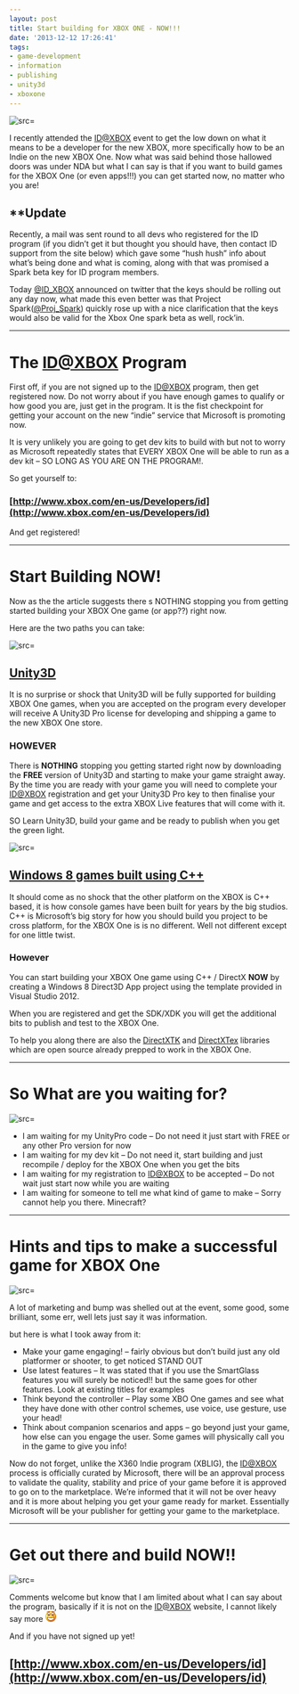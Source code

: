 ```yaml
---
layout: post
title: Start building for XBOX ONE - NOW!!!
date: '2013-12-12 17:26:41'
tags:
- game-development
- information
- publishing
- unity3d
- xboxone
---
```


![src=]()

I recently attended the [ID@XBOX](mailto:ID@XBOX) event to get the low down on what it means to be a developer for the new XBOX, more specifically how to be an Indie on the new XBOX One.  Now what was said behind those hallowed doors was under NDA but what I can say is that if you want to build games for the XBOX One (or even apps!!!) you can get started now, no matter who you are!

## \*\*Update

Recently, a mail was sent round to all devs who registered for the ID program (if you didn’t get it but thought you should have, then contact ID support from the site below) which gave some “hush hush” info about what’s being done and what is coming, along with that was promised a Spark beta key for ID program members.

Today [@ID\_XBOX](https://twitter.com/ID_Xbox/status/428184617644863488) announced on twitter that the keys should be rolling out any day now, what made this even better was that Project Spark([@Proj\_Spark](https://twitter.com/proj_spark/status/428205752642064384)) quickly rose up with a nice clarification that the keys would also be valid for the Xbox One spark beta as well, rock’in.

* * *

# The [ID@XBOX](mailto:ID@XBOX) Program

First off, if you are not signed up to the [ID@XBOX](mailto:ID@XBOX) program, then get registered now. Do not worry about if you have enough games to qualify or how good you are, just get in the program.  It is the fist checkpoint for getting your account on the new “indie” service that Microsoft is promoting now.

It is very unlikely you are going to get dev kits to build with but not to worry as Microsoft repeatedly states that EVERY XBOX One will be able to run as a dev kit – SO LONG AS YOU ARE ON THE PROGRAM!.

So get yourself to:

### [http://www.xbox.com/en-us/Developers/id](http://www.xbox.com/en-us/Developers/id)

And get registered!

* * *

# Start Building NOW!

Now as the the article suggests there s NOTHING stopping you from getting started building your XBOX One game (or app??) right now.

Here are the two paths you can take:

![src=]()

## [Unity3D](http://unity3d.com/)

It is no surprise or shock that Unity3D will be fully supported for building XBOX One games, when you are accepted on the program every developer will receive A Unity3D Pro license for developing and shipping a game to the new XBOX One store.

### HOWEVER

There is **NOTHING** stopping you getting started right now by downloading the **FREE** version of Unity3D and starting to make your game straight away.  By the time you are ready with your game you will need to complete your [ID@XBOX](mailto:ID@XBOX) registration and get your Unity3D Pro key to then finalise your game and get access to the extra XBOX Live features that will come with it.

SO Learn Unity3D, build your game and be ready to publish when you get the green light.

![src=]()

## [Windows 8 games built using C++](http://msdn.microsoft.com/en-us/library/windows/apps/hh465149)

It should come as no shock that the other platform on the XBOX is C++ based, it is how console games have been built for years by the big studios.  C++ is Microsoft’s big story for how you should build you project to be cross platform, for the XBOX One is is no different.  Well not different except for one little twist.

### However

You can start building your XBOX One game using C++ / DirectX **NOW** by creating a Windows 8 Direct3D App project using the template provided in Visual Studio 2012.

When you are registered and get the SDK/XDK you will get the additional bits to publish and test to the XBOX One.

To help you along there are also the [DirectXTK](http://directxtk.codeplex.com/) and  [DirectXTex](http://directxtex.codeplex.com/) libraries which are open source already prepped to work in the XBOX One.

* * *

# So What are you waiting for?

![src=]()

- I am waiting for my UnityPro code – Do not need it just start with FREE or any other Pro version for now
- I am waiting for my dev kit – Do not need it, start building and just recompile / deploy for the XBOX One when you get the bits
- I am waiting for my registration to [ID@XBOX](mailto:ID@XBOX) to be accepted – Do not wait just start now while you are waiting
- I am waiting for someone to tell me what kind of game to make – Sorry cannot help you there.  Minecraft?

* * *

# Hints and tips to make a successful game for XBOX One

![src=]()

A lot of marketing and bump was shelled out at the event, some good, some brilliant, some err, well lets just say it was information.

but here is what I took away from it:

- Make your game engaging! – fairly obvious but don’t build just any old platformer or shooter, to get noticed STAND OUT
- Use latest features – It was stated that if you use the SmartGlass features you will surely be noticed!! but the same goes for other features. Look at existing titles for examples
- Think beyond the controller – Play some XBO One games and see what they have done with other control schemes, use voice, use gesture, use your head!
- Think about companion scenarios and apps – go beyond just your game, how else can you engage the user. Some games will physically call you in the game to give you info!

Now do not forget, unlike the X360 Indie program (XBLIG), the [ID@XBOX](mailto:ID@XBOX) process is officially curated by Microsoft, there will be an approval process to validate the quality, stability and price of your game before it is approved to go on to the marketplace.  We’re informed that it will not be over heavy and it is more about helping you  get your game ready for market.  Essentially Microsoft will be your publisher for getting your game to the marketplace.

* * *

# Get out there and build NOW!!

![src=]()

Comments welcome but know that I am limited about what I can say about the program, basically if it is not on the [ID@XBOX](mailto:ID@XBOX) website, I cannot likely say more ![Open-mouthed smile](/assets/img/wordpress/2013/12/wlEmoticon-openmouthedsmile.png)

And if you have not signed up yet!

## [http://www.xbox.com/en-us/Developers/id](http://www.xbox.com/en-us/Developers/id)
